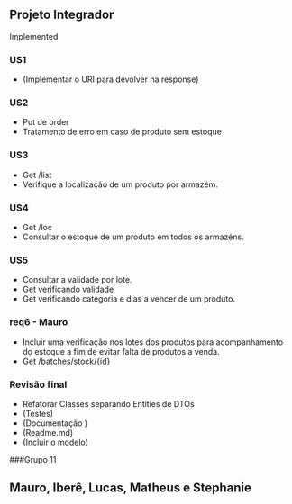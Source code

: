 ## Projeto Integrador

Implemented
### US1
- (Implementar o URI para devolver na response)


### US2
- Put de order
- Tratamento de erro em caso de produto sem estoque

### US3
 - Get /list
 - Verifique a localização de um produto por armazém.
 
 ### US4
  - Get /loc
  - Consultar o estoque de um produto em todos os armazéns.
  
  ### US5
   - Consultar a validade por lote.
   - Get verificando validade
   - Get verificando categoria e dias a vencer de um produto.
 
 ### req6 - Mauro
  - Incluir uma verificação nos lotes dos produtos para acompanhamento do estoque a fim de evitar falta de produtos a venda.
   - Get /batches/stock/{id}


### Revisão final
- Refatorar Classes separando Entities de DTOs
- (Testes)
- (Documentação )
- (Readme.md)
- (Incluir o modelo)

###Grupo 11
## Mauro, Iberê, Lucas, Matheus e Stephanie
